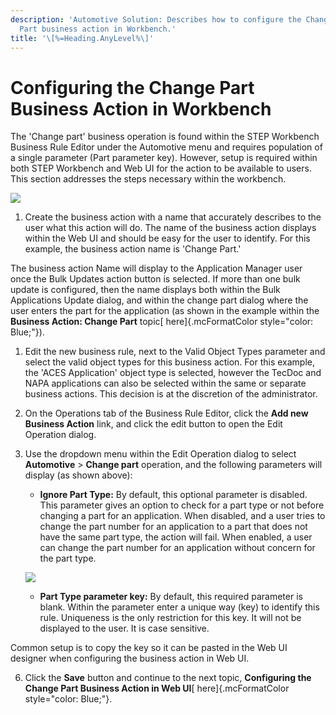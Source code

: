 ```yaml
---
description: 'Automotive Solution: Describes how to configure the Change
  Part business action in Workbench.'
title: '\[%=Heading.AnyLevel%\]'
---
```


Configuring the Change Part Business Action in Workbench
========================================================

The \'Change part\' business operation is found within the STEP
Workbench Business Rule Editor under the Automotive menu and requires
population of a single parameter (Part parameter key). However, setup is
required within both STEP Workbench and Web UI for the action to be
available to users. This section addresses the steps necessary within
the workbench.

![](../../Resources/Images/BRs/Change%20Part/ChangePartWB.png)

1.  Create the business action with a name that accurately describes to
    the user what this action will do. The name of the business action
    displays within the Web UI and should be easy for the user to
    identify. For this example, the business action name is \'Change
    Part.\'

The business action Name will display to the Application Manager user
once the Bulk Updates action button is selected. If more than one bulk
update is configured, then the name displays both within the Bulk
Applications Update dialog, and within the change part dialog where the
user enters the part for the application (as shown in the example within
the **Business Action: Change Part** topic[ here]{.mcFormatColor
style="color: Blue;"}).

1.  Edit the new business rule, next to the Valid Object Types parameter
    and select the valid object types for this business action. For this
    example, the \'ACES Application\' object type is selected, however
    the TecDoc and NAPA applications can also be selected within the
    same or separate business actions. This decision is at the
    discretion of the administrator.

2.  On the Operations tab of the Business Rule Editor, click the **Add
    new Business Action** link, and click the edit button to open the
    Edit Operation dialog.

3.  Use the dropdown menu within the Edit Operation dialog to select
    **Automotive** \> **Change part** operation, and the following
    parameters will display (as shown above):

    -   **Ignore Part Type:** By default, this optional parameter is
        disabled. This parameter gives an option to check for a part
        type or not before changing a part for an application. When
        disabled, and a user tries to change the part number for an
        application to a part that does not have the same part type, the
        action will fail. When enabled, a user can change the part
        number for an application without concern for the part type.

    ![](../../Resources/Images/BRs/Change%20Part/4.png)

    -   **Part Type parameter key:** By default, this required parameter
        is blank. Within the parameter enter a unique way (key) to
        identify this rule. Uniqueness is the only restriction for this
        key. It will not be displayed to the user. It is case sensitive.

Common setup is to copy the key so it can be pasted in the Web UI
designer when configuring the business action in Web UI.

6.  Click the **Save** button and continue to the next topic,
    **Configuring the Change Part Business Action in Web UI**[
    here]{.mcFormatColor style="color: Blue;"}.
